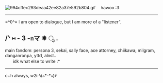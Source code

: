 ![994cffec293deaa42ee82a37e592b804.gif](https://github.com/user-attachments/assets/6931075a-b908-462d-bc5c-6d8e6215739e)
ㅤhawoo :3

____________

=^0^= I am open to dialogue, but I am more of a "listener". 
## /ᐠ ⑅ - 3 -กマ     ✵     ೃ   .          
main fandom: persona 3, sekai, sally face, ace attorney, chiikawa, milgram, danganronpa, yttd, alnst..  
ㅤㅤidk what else to write :*
_________
c+h always, w2i ٩(๑*-*๑)۶
